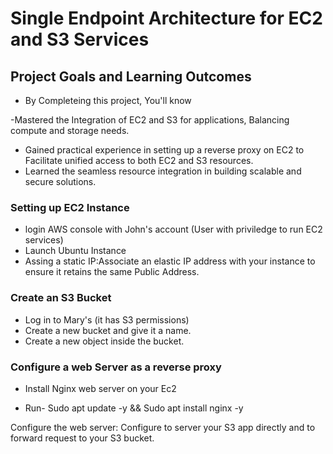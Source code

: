 # Single Endpoint Architecture for EC2 and S3 Services

## Project Goals and Learning Outcomes
- By Completeing this project, You'll know 

-Mastered the Integration of EC2 and S3 for applications, Balancing compute and storage needs.
- Gained practical experience in setting up a reverse proxy on EC2 to Facilitate unified access to both EC2 and S3 resources.
- Learned the seamless resource integration in building scalable and secure solutions.


### Setting up EC2 Instance
- login AWS console with John's account (User with priviledge to run EC2 services)
- Launch Ubuntu Instance 
- Assing a static IP:Associate an elastic IP address with your instance to ensure it retains the same Public Address.

### Create an S3 Bucket
- Log in to Mary's (it has S3 permissions)
- Create a new bucket and give it a name.
- Create a new object inside the bucket.


### Configure a web Server as a reverse proxy
- Install Nginx web server on your Ec2

- Run- Sudo apt update -y && Sudo apt install nginx -y

Configure the web server: Configure to server your S3 app directly and to forward request to your S3 bucket.